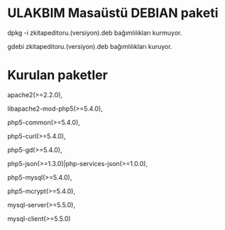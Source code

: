 ULAKBIM Masaüstü DEBIAN paketi
==============

dpkg -i zkitapeditoru.(versiyon).deb bağımlılıkları kurmuyor.

gdebi zkitapeditoru.(versiyon).deb bağımlılıkları kuruyor.

Kurulan paketler
===============

apache2(>=2.2.0),

libapache2-mod-php5(>=5.4.0),

php5-common(>=5.4.0),

php5-curl(>=5.4.0),

php5-gd(>=5.4.0),

php5-json(>=1.3.0)|php-services-json(>=1.0.0),

php5-mysql(>=5.4.0),

php5-mcrypt(>=5.4.0),

mysql-server(>=5.5.0),

mysql-client(>=5.5.0)

